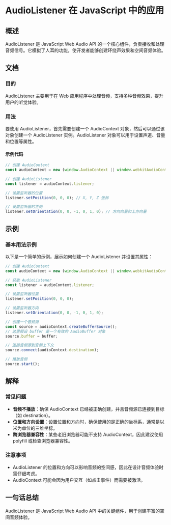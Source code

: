 <!--
Meta Description: # AudioListener 在 JavaScript 中的应用 ## 概述 AudioListener 是 JavaScript Web Audio API 的一个核心组件，负责接收和处理音频信号。它模拟了人耳的功能，使开发者能够创建环绕声效果和空间音频体验。 ## 文档 ### 目的 Audi...
Meta Keywords: audiocontext, audiolistener, listener, javascript, const
-->

# AudioListener 在 JavaScript 中的应用

## 概述
AudioListener 是 JavaScript Web Audio API 的一个核心组件，负责接收和处理音频信号。它模拟了人耳的功能，使开发者能够创建环绕声效果和空间音频体验。

## 文档
### 目的
AudioListener 主要用于在 Web 应用程序中处理音频，支持多种音频效果，提升用户的听觉体验。

### 用法
要使用 AudioListener，首先需要创建一个 AudioContext 对象，然后可以通过该对象创建一个 AudioListener 实例。AudioListener 对象可以用于设置声道、音量和位置等属性。

#### 示例代码
```javascript
// 创建 AudioContext
const audioContext = new (window.AudioContext || window.webkitAudioContext)();

// 创建 AudioListener
const listener = audioContext.listener;

// 设置监听器的位置
listener.setPosition(0, 0, 0); // X, Y, Z 坐标

// 设置监听器的方向
listener.setOrientation(0, 0, -1, 0, 1, 0); // 方向向量和上方向量
```

## 示例
### 基本用法示例
以下是一个简单的示例，展示如何创建一个 AudioListener 并设置其属性：

```javascript
// 创建 AudioContext
const audioContext = new (window.AudioContext || window.webkitAudioContext)();

// 获取 AudioListener
const listener = audioContext.listener;

// 设置监听器位置
listener.setPosition(0, 0, 0);

// 设置监听器方向
listener.setOrientation(0, 0, -1, 0, 1, 0);

// 创建一个音频源
const source = audioContext.createBufferSource();
// 这里假设 buffer 是一个有效的 AudioBuffer 对象
source.buffer = buffer;

// 连接音频源到音频上下文
source.connect(audioContext.destination);

// 播放音频
source.start();
```

## 解释
### 常见问题
- **音频不播放**：确保 AudioContext 已经被正确创建，并且音频源已连接到目标（如 destination）。
- **位置和方向设置**：设置位置和方向时，确保使用的是正确的坐标系，通常是以米为单位的三维坐标。
- **跨浏览器兼容性**：某些老旧浏览器可能不支持 AudioContext，因此建议使用 polyfill 或检查浏览器兼容性。

### 注意事项
- AudioListener 的位置和方向可以影响音频的空间感，因此在设计音频体验时需仔细考虑。
- AudioContext 可能会因为用户交互（如点击事件）而需要被激活。

## 一句话总结
AudioListener 是 JavaScript Web Audio API 中的关键组件，用于创建丰富的空间音频体验。